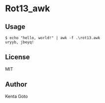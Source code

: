 # Rot13_awk

## Usage

```shell
$ echo "hello, world!" | awk -f .\rot13.awk
uryyb, jbeyq!
```

## License
MIT

## Author
Kenta Goto